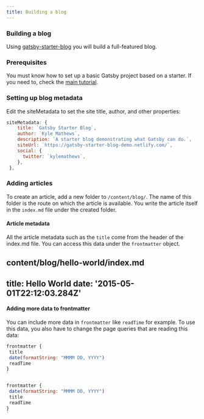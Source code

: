 ```yaml
---
title: Building a blog
---
```



### Building a blog

Using [gatsby-starter-blog](https://www.gatsbyjs.org/starters/gatsbyjs/gatsby-starter-blog/) you will build a full-featured blog. 

### Prerequisites

You must know how to set up a basic Gatsby project based on a starter. If you need to, check the [main tutorial](https://www.gatsbyjs.org/tutorial).

### Setting up blog metadata

Edit the siteMetadata to set the site title, author, and other properties: 

```js:title=gatsby-config.js
siteMetadata: {
    title: `Gatsby Starter Blog`,
    author: `Kyle Mathews`,
    description: `A starter blog demonstrating what Gatsby can do.`,
    siteUrl: `https://gatsby-starter-blog-demo.netlify.com/`,
    social: {
      twitter: `kylemathews`,
    },
 },
```

### Adding articles

To create an article, add a new folder to `/content/blog/`. The name of this folder is the route on which the article is available. You write the article itself in the `index.md` file under the created folder. 

#### Article metadata

All the article metadata such as the `title` come from the header of the index.md file. You can access this data under the `frontmatter` object. 

content/blog/hello-world/index.md
---
title: Hello World
date: '2015-05-01T22:12:03.284Z'
 ---

#### Adding more data to frontmatter

You can include more data in `frontmatter` like `readTime` for example. To use this data, you also have to change the page queries that are reading this data:

```js:title=src/templates/blog-post.js
frontmatter {
 title
 date(formatString: "MMMM DD, YYYY")
 readTime
}
`
```

```js:title=src/pages/index.js
frontmatter {
 date(formatString: "MMMM DD, YYYY")
 title
 readTime
}
`
```
